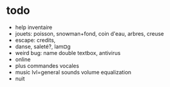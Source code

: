 # todo
- help inventaire
- jouets: poisson, snowman+fond, coin d'eau, arbres, creuse
- escape: credits, 
- danse, saleté?, lam¤g
- weird bug: name double textbox, antivirus
- online
- plus commandes vocales
- music lvl=general sounds volume equalization
- nuit